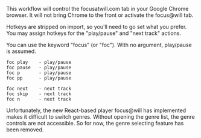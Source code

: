 This workflow will control the focusatwill.com tab in your Google Chrome
browser. It will not bring Chrome to the front or activate the focus@will tab.

Hotkeys are stripped on import, so you'll need to go set what you prefer. You
may assign hotkeys for the "play/pause" and "next track" actions.

You can use the keyword "focus" (or "foc"). With no argument, play/pause is
assumed.

    foc play    - play/pause
    foc pause   - play/pause
    foc p       - play/pause
    foc pp      - play/pause

    foc next    - next track
    foc skip    - next track
    foc n       - next track

Unfortunately, the new React-based player focus@will has implemented makes it
difficult to switch genres. Without opening the genre list, the genre controls
are not accessible. So for now, the genre selecting feature has been removed.
